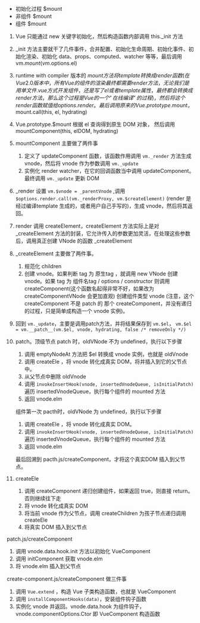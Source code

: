 - 初始化过程 $mount
 - 非组件 $mount
 - 组件 $mount
 
 
1. Vue  只能通过 new 关键字初始化，然后构造函数内部调用 this._init 方法
1. _init 方法主要就干了几件事件，合并配置、初始化生命周期、初始化事件、初始化渲染、初始化 data、props、computed、watcher 等等，最后调用 vm.$mount(vm.$options.el)
1. runtime with compiler 版本的 $mount 方法将 template 转换成 render 函数(在 Vue 2.0 版本中，所有 Vue 的组件的渲染最终都需要 render 方法，无论我们是用单文件 .vue 方式开发组件，还是写了 el 或者 template 属性，最终都会转换成 render 方法，那么这个过程是 Vue 的一个“在线编译”的过程)，
然后将这个 render 函数赋值给 options.render。最后调用原来的 Vue.prototype.$mount，mount.call(this, el, hydrating)
1. Vue.prototype.$mount 根据 el 查询得到原生 DOM 对象， 然后调用 mountComponent(this, elDOM, hydrating)
1. mountComponent 主要做了两件事
    1. 定义了 updateComponent 函数，该函数作用调用 `vm._render` 方法生成 vnode，然后将 vnode 作为参数调用 `vm._update`
    1. 实例化 render watcher，在它的回调函数当中调用 updateComponent。最终调用 `vm._update` 更新 DOM
 
1. _render 设置 `vm.$vnode = _parentVnode` ,调用 `$options.render.call(vm._renderProxy, vm.$createElement)` (render 是经过编译template 生成的，或者用户自己手写的)，生成 vnode，然后将其返回。
1. render 调用 createElement，createElement 方法实际上是对 _createElement 方法的封装，它允许传入的参数更加灵活，在处理这些参数后，调用真正创建 VNode 的函数 _createElement
1. _createElement 主要做了两件事。
    1. 规范化 children
    1. 创建 vnode。如果判断 tag 为 原生tag ，就调用 new VNode 创建 vnode。如果 tag 为 组件名tag / options / constructor 则调用 createComponent(这个函数名起得非常不好，如果改为 createComponentVNode 会更加直观) 创建组件类型 vnode (注意，这个 createComponent 不是 patch 的 那个 createComponent，并没有递归的过程，只是简单成构造一个 vnode 实例)。
    
1. 回到 `vm._update`，主要是调用patch方法，并将结果保存到 `vm.$el`， `vm.$el = vm.__patch__(vm.$el, vnode, hydrating, false /* removeOnly */)`
1. patch。顶级节点 patch 时，oldVNode 不为 undefined，执行以下步骤
    1. 调用 emptyNodeAt 方法把 $el 转换成 vnode 实例，也就是 oldVnode
    1. 调用 createEle ，将 vnode 转化成真实 DOM，将并插入到它的父节点中。
    1. 从父节点中删除 oldVnode
    1. 调用 `invokeInsertHook(vnode, insertedVnodeQueue, isInitialPatch)` 遍历 insertedVnodeQueue，执行每个组件的 mounted 方法 
    1. 返回 vnode.elm
   
   组件第一次 pacth时，oldVNode 为 undefined，执行以下步骤
   
   1. 调用 createEle ，将 vnode 转化成真实 DOM。
   1. 调用 `invokeInsertHook(vnode, insertedVnodeQueue, isInitialPatch)` 遍历 insertedVnodeQueue，执行每个组件的 mounted 方法 
   1. 返回 vnode.elm
   
   最后回溯到 pacth.js/createComponent，才将这个真实DOM 插入到父节点。
    
1. createEle
    1. 调用 createComponent 递归创建组件，如果返回 true，则直接 return。否则继续往下走
    1. 将 vnode 转化成真实 DOM
    1. 将当前 vnode 作为父节点，调用 createChildren 为孩子节点递归调用 createEle
    1. 将真实 DOM 插入到父节点   

patch.js/createComponent 
1. 调用 vnode.data.hook.init 方法以初始化 VueComponent
1. 调用 initComponent 获取 vnode.elm
1. 将 vnode.elm 插入到父节点
   
create-component.js/createComponent 做三件事
1. 调用 `Vue.extend` ，构造 Vue 子类构造函数，也就是 VueComponent
1. 调用 `installComponentHooks(data)`，安装组件钩子函数
1. 实例化 vnode 并返回。vnode.data.hook 为组件钩子，vnode.componentOptions.Ctor 即 VueComponent 构造函数

